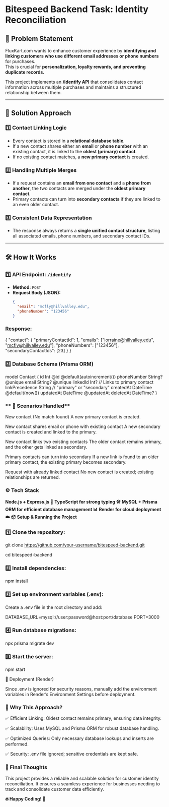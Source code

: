 # **Bitespeed Backend Task: Identity Reconciliation**  

## 📌 Problem Statement  
FluxKart.com wants to enhance customer experience by **identifying and linking customers who use different email addresses or phone numbers** for purchases.  
This is crucial for **personalization, loyalty rewards, and preventing duplicate records.**  

This project implements an **/identify API** that consolidates contact information across multiple purchases and maintains a structured relationship between them.  

---

## 🚀 Solution Approach  

### **1️⃣ Contact Linking Logic**  
- Every contact is stored in a **relational database table**.
- If a new contact shares either an **email** or **phone number** with an existing contact, it is linked to the **oldest (primary) contact**.  
- If no existing contact matches, a **new primary contact** is created.  

### **2️⃣ Handling Multiple Merges**  
- If a request contains an **email from one contact** and a **phone from another**, the two contacts are merged under the **oldest primary contact**.  
- Primary contacts can turn into **secondary contacts** if they are linked to an even older contact.  

### **3️⃣ Consistent Data Representation**  
- The response always returns a **single unified contact structure**, listing all associated emails, phone numbers, and secondary contact IDs.  

---

## 🛠️ How It Works  

### **1️⃣ API Endpoint: `/identify`**  
- **Method:** `POST`  
- **Request Body (JSON):**  
  ```json
  {
    "email": "mcfly@hillvalley.edu",
    "phoneNumber": "123456"
  }

### **Response:**

{
  "contact": {
    "primaryContactId": 1,
    "emails": ["lorraine@hillvalley.edu", "mcfly@hillvalley.edu"],
    "phoneNumbers": ["123456"],
    "secondaryContactIds": [23]
  }
}

### **2️⃣ Database Schema (Prisma ORM)**

model Contact {
  id            Int      @id @default(autoincrement())
  phoneNumber   String?  @unique
  email         String?  @unique
  linkedId      Int?     // Links to primary contact
  linkPrecedence String  // "primary" or "secondary"
  createdAt     DateTime @default(now())
  updatedAt     DateTime @updatedAt
  deletedAt     DateTime?
}



### ** 🎯 Scenarios Handled**


New contact (No match found)	A new primary contact is created.

New contact shares email or phone with existing contact	A new secondary contact is created and linked to the primary.

New contact links two existing contacts	The older contact remains primary, and the other gets linked as secondary.

Primary contacts can turn into secondary	If a new link is found to an older primary contact, the existing primary becomes secondary.

Request with already linked contact	No new contact is created; existing relationships are returned.

### **⚙️ Tech Stack**


**Node.js + Express.js 🚀**
**TypeScript for strong typing 🛠️**
**MySQL + Prisma ORM for efficient database management 📊**
**Render for cloud deployment ☁️**
**📦 Setup & Running the Project**


### **1️⃣ Clone the repository:**

git clone https://github.com/your-username/bitespeed-backend.git

cd bitespeed-backend


### **2️⃣ Install dependencies:**

npm install


### **3️⃣ Set up environment variables (.env):**
Create a .env file in the root directory and add:


DATABASE_URL=mysql://user:password@host:port/database
PORT=3000


### **4️⃣ Run database migrations:**

npx prisma migrate dev



### **5️⃣ Start the server:**

npm start

🚀 Deployment (Render)

Since .env is ignored for security reasons, manually add the environment variables in Render’s Environment Settings before deployment.

### **📢 Why This Approach?**
✅ Efficient Linking: Oldest contact remains primary, ensuring data integrity.

✅ Scalability: Uses MySQL and Prisma ORM for robust database handling.

✅ Optimized Queries: Only necessary database lookups and inserts are performed.

✅ Security: .env file ignored; sensitive credentials are kept safe.



### **🎯 Final Thoughts**

This project provides a reliable and scalable solution for customer identity reconciliation. It ensures a seamless experience for businesses needing to track and consolidate customer data efficiently.

**🔥 Happy Coding! 🚀**

